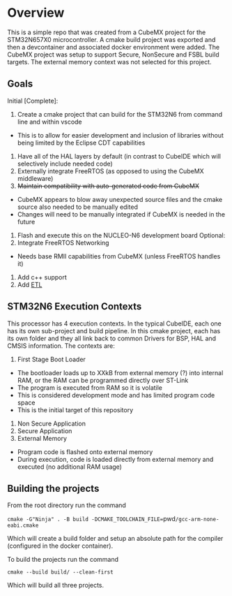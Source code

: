# Overview
This is a simple repo that was created from a CubeMX project for the STM32N657X0 microcontroller. A cmake build project was exported and then a devcontainer and associated docker environment were added. The CubeMX project was setup to support Secure, NonSecure and FSBL build targets. The external memory context was not selected for this project.

## Goals
Initial [Complete]:
1. Create a cmake project that can build for the STM32N6 from command line and within vscode
  - This is to allow for easier development and inclusion of libraries without being limited by the Eclipse CDT capabilities
1. Have all of the HAL layers by default (in contrast to CubeIDE which will selectively include needed code)
1. Externally integrate FreeRTOS (as opposed to using the CubeMX middleware)
1. ~~Maintain compatibility with auto-generated code from CubeMX~~
  - CubeMX appears to blow away unexpected source files and the cmake source also needed to be manually edited
  - Changes will need to be manually integrated if CubeMX is needed in the future
1. Flash and execute this on the NUCLEO-N6 development board
Optional:
1. Integrate FreeRTOS Networking
  - Needs base RMII capabilities from CubeMX (unless FreeRTOS handles it)
1. Add c++ support
1. Add [ETL](https://www.etlcpp.com/)

## STM32N6 Execution Contexts
This processor has 4 execution contexts. In the typical CubeIDE, each one has its own sub-project and build pipeline. In this cmake project, each has its own folder and they all link back to common Drivers for BSP, HAL and CMSIS information. The contexts are:
1. First Stage Boot Loader
  - The bootloader loads up to XXkB from external memory (?) into internal RAM, or the RAM can be programmed directly over ST-Link
  - The program is executed from RAM so it is volatile
  - This is considered development mode and has limited program code space
  - This is the initial target of this repository
1. Non Secure Application
1. Secure Application
1. External Memory 
  - Program code is flashed onto external memory
  - During execution, code is loaded directly from external memory and executed (no additional RAM usage)

## Building the projects
From the root directory run the command

`cmake -G"Ninja" . -B build -DCMAKE_TOOLCHAIN_FILE=`pwd`/gcc-arm-none-eabi.cmake`

Which will create a build folder and setup an absolute path for the compiler (configured in the docker container).

To build the projects run the command

`cmake --build build/ --clean-first`

Which will build all three projects.